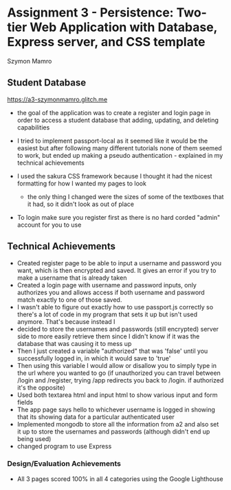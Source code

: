 Assignment 3 - Persistence: Two-tier Web Application with Database, Express server, and CSS template
===

Szymon Mamro



## Student Database

https://a3-szymonmamro.glitch.me

- the goal of the application was to create a register and login page in order to access a student database that adding, updating, and deleting capabilities
- I tried to implement passport-local as it seemed like it would be the easiest but after following many different tutorials none of them seemed to work,
but ended up making a pseudo authentication - explained in my technical achievements

- I used the sakura CSS framework because I thought it had the nicest formatting for how I wanted my pages to look
  - the only thing I changed were the sizes of some of the textboxes that it had, so it didn't look as out of place

- To login make sure you register first as there is no hard corded "admin" account for you to use

## Technical Achievements
- Created register page to be able to input a username and password you want, which is then encrypted and saved. It gives an error if you try to make a username that is already taken
- Created a login page with username and password inputs, only authorizes you and allows access if both username and password match exactly to one of those saved.
- I wasn't able to figure out exactly how to use passport.js correctly so there's a lot of code in my program that sets it up but isn't used anymore. That's because instead I
- decided to store the usernames and passwords (still encrypted) server side to more easily retrieve them since I didn't know if it was the database that was causing it to mess up
- Then I just created a variable "authorized" that was 'false' until you successfully logged in, in which it would save to 'true'
- Then using this variable I would allow or disallow you to simply type in the url where you wanted to go (if unauthorized you can travel between /login and /register, trying /app redirects
you back to /login. if authorized it's the opposite)
- Used both textarea html and input html to show various input and form fields
- The app page says hello to whichever username is logged in showing that its showing data for a particular authenticated user
- Implemented mongodb to store all the information from a2 and also set it up to store the usernames and passwords (although didn't end up being used)
- changed program to use Express

### Design/Evaluation Achievements
- All 3 pages scored 100% in all 4 categories using the Google Lighthouse 
